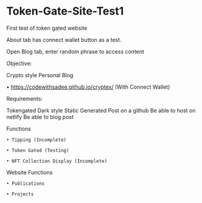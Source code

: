 # Token-Gate-Site-Test1
First test of token gated website

About tab has connect wallet button as a test.

Open Blog tab, enter random phrase to access content

Objective:

Crypto style Personal Blog
	
• https://codewithsadee.github.io/cryptex/ (With Connect Wallet)

Requirements: 

Tokengated 
Dark style 
Static Generated 
Post on a github
Be able to host on netlify
Be able to blog post


Functions

	• Tipping (Incomplete)
	
	• Token Gated (Testing)
	
	• NFT Collection Display (Incomplete)

Website Functions
	
	• Publications 
	
	• Projects
	
